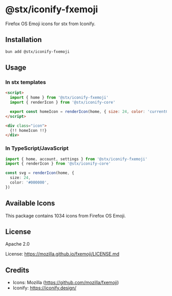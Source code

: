 # @stx/iconify-fxemoji

Firefox OS Emoji icons for stx from Iconify.

## Installation

```bash
bun add @stx/iconify-fxemoji
```

## Usage

### In stx templates

```html
<script>
  import { home } from '@stx/iconify-fxemoji'
  import { renderIcon } from '@stx/iconify-core'

  export const homeIcon = renderIcon(home, { size: 24, color: 'currentColor' })
</script>

<div class="icon">
  {!! homeIcon !!}
</div>
```

### In TypeScript/JavaScript

```typescript
import { home, account, settings } from '@stx/iconify-fxemoji'
import { renderIcon } from '@stx/iconify-core'

const svg = renderIcon(home, {
  size: 24,
  color: '#000000',
})
```

## Available Icons

This package contains 1034 icons from Firefox OS Emoji.

## License

Apache 2.0

License: https://mozilla.github.io/fxemoji/LICENSE.md

## Credits

- Icons: Mozilla (https://github.com/mozilla/fxemoji)
- Iconify: https://iconify.design/
